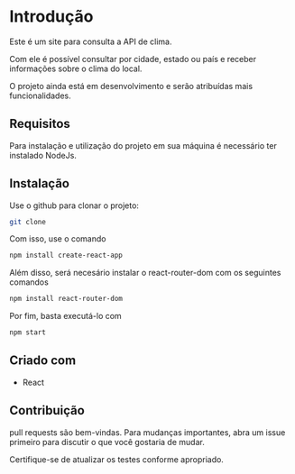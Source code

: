 # Introdução

Este é um site para consulta a API de clima.

Com ele é possível consultar por cidade, estado ou país e receber informações sobre o clima do local.

O projeto ainda está em desenvolvimento e serão atribuídas mais funcionalidades.

## Requisitos
Para instalação e utilização do projeto em sua máquina é necessário ter instalado NodeJs.

## Instalação

Use o github para clonar o projeto:

```bash
git clone
```
Com isso, use o comando

```bash
npm install create-react-app
```

Além disso, será necesário instalar o react-router-dom com os seguintes comandos

```bash
npm install react-router-dom
```

Por fim, basta executá-lo com

```bash
npm start
```

## Criado com

- React

## Contribuição

pull requests são bem-vindas. Para mudanças importantes, abra um issue primeiro
para discutir o que você gostaria de mudar.

Certifique-se de atualizar os testes conforme apropriado.
